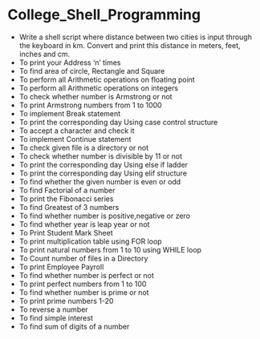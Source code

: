 # College_Shell_Programming

- Write a shell script where distance between two cities is input through the keyboard in km. Convert and print this distance in meters, feet, inches and cm.
- To print your Address ‘n’ times
- To find area of circle, Rectangle and Square
- To perform all Arithmetic operations on floating point
- To perform all Arithmetic operations on integers
- To check whether number is Armstrong or not
- To print Armstrong numbers from 1 to 1000
- To implement Break statement
- To print the corresponding day Using case control structure
- To accept a character and check it
- To implement Continue statement
- To check given file is a directory or not
- To check whether number is divisible by 11 or not
- To print the corresponding day Using else if ladder
- To print the corresponding day Using elif structure
- To find whether the given number is even or odd
- To find Factorial of a number
- To print the Fibonacci series
- To find Greatest of 3 numbers
- To find whether number is positive,negative or zero
- To find whether year is leap year or not
- To Print Student Mark Sheet
- To print multiplication table using FOR loop
- To print natural numbers from 1 to 10 using WHILE loop
- To Count number of files in a Directory
- To print Employee Payroll
- To find whether number is perfect or not
- To print perfect numbers from 1 to 100
- To find whether number is prime or not
- To print prime numbers 1-20
- To reverse a number
- To find simple interest
- To find sum of digits of a number

